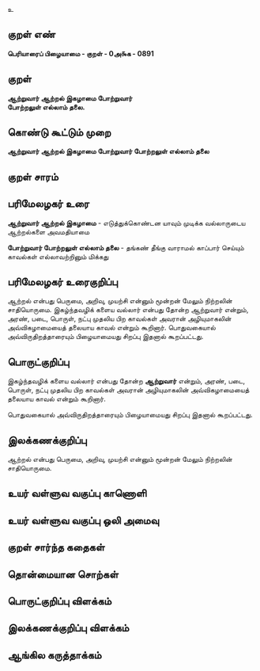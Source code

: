 உ

## குறள் எண் 

**பெரியாரைப் பிழையாமை - குறள் - 0அ௯க - 0891**

## குறள் 

**ஆற்றுவார் ஆற்றல் இகழாமை போற்றுவார்  
போற்றலுள் எல்லாம் தலை.**

## கொண்டு கூட்டும் முறை

**ஆற்றுவார் ஆற்றல் இகழாமை போற்றுவார் போற்றலுள் எல்லாம் தலை**

## குறள் சாரம் 


## பரிமேலழகர் உரை

**ஆற்றுவார் ஆற்றல் இகழாமை** - எடுத்துக்கொண்டன யாவும் முடிக்க வல்லாருடைய ஆற்றல்களை அவமதியாமை 

**போற்றுவார் போற்றலுள் எல்லாம் தலை** - தங்கண் தீங்கு வாராமல் காப்பார் செய்யும் காவல்கள் எல்லாவற்றினும் மிக்கது

## பரிமேலழகர் உரைகுறிப்பு   

ஆற்றல் என்பது பெருமை, அறிவு, முயற்சி என்னும் மூன்றன் மேலும் நிற்றலின் சாதியொருமை. இகழ்ந்தவழிக் களைய வல்லார் என்பது தோன்ற ஆற்றுவார் என்றும், அரண், படை, பொருள், நட்பு முதலிய பிற காவல்கள் அவரான் அழியுமாகலின் அவ்விகழாமையைத் தலையாய காவல் என்றும் கூறினார். பொதுவகையால் அவ்விருதிறத்தாரையும் பிழையாமையது சிறப்பு இதனால் கூறப்பட்டது.

## பொருட்குறிப்பு 

இகழ்ந்தவழிக் களைய வல்லார் என்பது தோன்ற **ஆற்றுவார்** என்றும், அரண், படை, பொருள், நட்பு முதலிய பிற காவல்கள் அவரான் அழியுமாகலின் அவ்விகழாமையைத் தலையாய காவல் என்றும் கூறினார். 

பொதுவகையால் அவ்விருதிறத்தாரையும் பிழையாமையது சிறப்பு இதனால் கூறப்பட்டது.

## இலக்கணக்குறிப்பு  

ஆற்றல் என்பது பெருமை, அறிவு, முயற்சி என்னும் மூன்றன் மேலும் நிற்றலின் சாதியொருமை.

## உயர் வள்ளுவ வகுப்பு காணொளி


## உயர் வள்ளுவ வகுப்பு ஒலி அமைவு 

 
## குறள் சார்ந்த கதைகள் 


## தொன்மையான சொற்கள்


## பொருட்குறிப்பு விளக்கம்


## இலக்கணக்குறிப்பு விளக்கம்


## ஆங்கில கருத்தாக்கம் 


